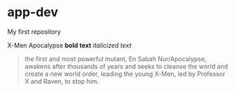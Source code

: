 # app-dev
My first repository

X-Men Apocalypse **bold text** *italicized text*
>  the first and most powerful mutant, En Sabah Nur/Apocalypse, awakens after thousands of years and seeks to cleanse the world and create a new world order, leading the young X-Men, led by Professor X and Raven, to stop him. 
